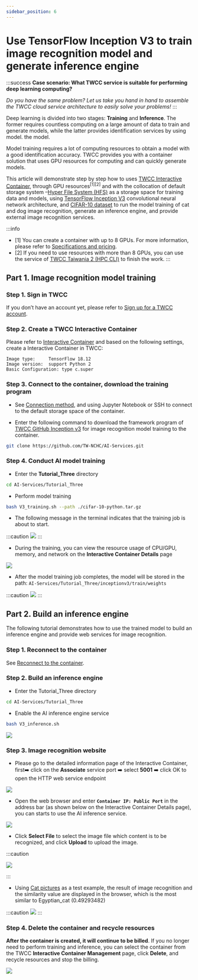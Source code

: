 ```yaml
---
sidebar_position: 6
---
```


# Use TensorFlow Inception V3 to train image recognition model and generate inference engine

:::success **Case scenario: What TWCC service is suitable for performing deep learning computing?**

*Do you have the same problem? Let us take you hand in hand to assemble the TWCC cloud service architecture to easily solve your problems!*
:::

Deep learning is divided into two stages: **Training** and **Inference**. The former requires countless computing on a large amount of data to train and generate models, while the latter provides identification services by using model. the model.

Model training requires a lot of computing resources to obtain a model with a good identification accuracy. TWCC provides you with a container solution that uses GPU resources for computing and can quickly generate models.


This article will demonstrate step by step how to uses [TWCC Interactive Container](https://www.twcc.ai/doc?page=container), through GPU resources<sup>[1][2]</sup> and with the collocation of default storage system –[Hyper File System (HFS)](https://www.twcc.ai/doc?page=hfs) as a storage space for training data and models, using [TensorFlow Inception V3](https://www.tensorflow.org/api_docs/python/tf/keras/applications/InceptionV3) convolutional neural network architecture, and [CIFAR-10 dataset](https://www.cs.toronto.edu/~kriz/cifar.html) to run the model training of cat and dog image recognition, generate an inference engine, and provide external image recognition services.

:::info
- [1] You can create a container with up to 8 GPUs. For more information, please refer to [<ins>Specifications and pricing</ins>](https://www.twcc.ai/doc?page=price#%E5%AE%B9%E5%99%A8%E9%81%8B%E7%AE%97%E6%9C%8D%E5%8B%99-Container-Compute-Service-CCS).
- [2] If you need to use resources with more than 8 GPUs, you can use the service of [<ins>TWCC Taiwania 2 (HPC CLI)</ins>](https://www.twcc.ai/doc?page=hpc_cli) to finish the work.
:::


## Part 1. Image recognition model training

### Step 1. Sign in TWCC

If you don’t have an account yet, please refer to [ Sign up for a TWCC account](https://www.twcc.ai/doc?page=register_account).

### Step 2. Create a TWCC Interactive Container

Please refer to [Interactive Container](https://man.twcc.ai/s/SJlZnSOaN#%E5%BB%BA%E7%AB%8B%E9%96%8B%E7%99%BC%E5%9E%8B%E5%AE%B9%E5%99%A8) and based on the following settings, create a Interactive Container in TWCC:

```
Image type:     TensorFlow 18.12
Image version:  support Python 2
Basic Configuration: type c.super 
```

### Step 3. Connect to the container, download the training program

- See [Connection method](https://www.twcc.ai/doc?page=container#連線使用方式), and using Jupyter Notebook or SSH to connect to the default storage space of the container.


- Enter the following command to download the framework program of [TWCC GitHub Inception v3](https://github.com/TW-NCHC/AI-Services/tree/V3Training) for image recognition model training to the container.

```bash
git clone https://github.com/TW-NCHC/AI-Services.git
```


  
### Step 4. Conduct AI model training
 
 - Enter the **Tutorial_Three** directory
 
 ```bash
 cd AI-Services/Tutorial_Three
 ``` 
 
 - Perform model training
 
 ```bash
bash V3_training.sh --path ./cifar-10-python.tar.gz
``` 

- The following message in the terminal indicates that the training job is about to start.

:::caution
![](https://cos.twcc.ai/SYS-MANUAL/uploads/upload_73e007a0bba2a9291a54bd03dd260893.png)
:::

 
- During the training, you can view the resource usage of CPU/GPU, memory, and network on the **Interactive Container Details** page

![](https://cos.twcc.ai/SYS-MANUAL/uploads/upload_ac448244502db32c89da844e30e525bf.png)


 
- After the model training job completes, the model will be stored in the path: `AI-Services/Tutorial_Three/inceptionv3/train/weights` 

:::caution
![](https://cos.twcc.ai/SYS-MANUAL/uploads/upload_2a714f02d570256125e5b2ab9c92234c.png)
:::


## Part 2. Build an inference engine

The following tutorial demonstrates how to use the trained model to build an inference engine and provide web services for image recognition.

### Step 1. Reconnect to the container

See [Reconnect to the container](https://www.twcc.ai/doc?page=container#連線使用方式).

    
### Step 2. Build an inference engine
 
- Enter the Tutorial_Three directory

```bash
cd AI-Services/Tutorial_Three
``` 
 
- Enable the AI inference engine service

```bash
bash V3_inference.sh
``` 
 
![](https://cos.twcc.ai/SYS-MANUAL/uploads/upload_309b6636ffb075f5de28ceeca0b7bac9.png)


### Step 3. Image recognition website

- Please go to the detailed information page of the Interactive Container, first:arrow_right: click on the **Associate** service port :arrow_right: select **5001** :arrow_right: click OK to open the HTTP web service endpoint

![](https://cos.twcc.ai/SYS-MANUAL/uploads/upload_fd0f4028883bfaca0f24e08a3eaf4012.png)


- Open the web browser and enter **`Container IP: Public Port`** in the address bar (as shown below on the Interactive Container Details page), you can starts to use the AI inference service.

![](https://cos.twcc.ai/SYS-MANUAL/uploads/upload_66a4b466dca3684f31f39305a66cff2d.png)


- Click **Select File** to select the image file which content is to be recognized, and click **Upload** to upload the image.

:::caution

![](https://cos.twcc.ai/SYS-MANUAL/uploads/upload_b40825dec8c84270d4f3575d8a832fd0.png)

:::

- Using [Cat pictures](https://cos.twcc.ai/SYS-MANUAL/uploads/upload_8dc7172e7891a230d3932a7e987b55e1.jpg) as a test example, the result of image recognition and the similarity value are displayed in the browser, which is the most similar to Egyptian_cat (0.49293482)


:::caution
![](https://cos.twcc.ai/SYS-MANUAL/uploads/upload_2ac40d331173b3fc77b5d9acb5959f9b.png)
:::


### Step 4. Delete the container and recycle resources


**After the container is created, it will continue to be billed**. If you no longer need to perform training and inference, you can select the container from the TWCC **Interactive Container Management** page, click **Delete**, and recycle resources and stop the billing.

![](https://cos.twcc.ai/SYS-MANUAL/uploads/upload_cfc738150d4e438c51bfae3418c4fa60.png)